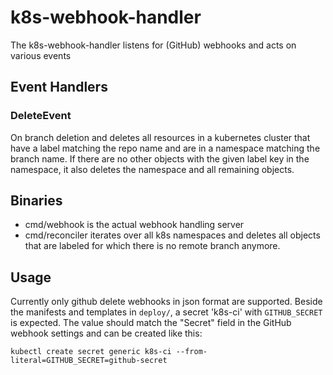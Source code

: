 # k8s-webhook-handler
The k8s-webhook-handler listens for (GitHub) webhooks and acts on various events

## Event Handlers
### DeleteEvent
On branch deletion and deletes all resources in a kubernetes cluster that have a
label matching the repo name and are in a namespace matching the branch name.
If there are no other objects with the given label key in the namespace, it also
deletes the namespace and all remaining objects.

## Binaries
- cmd/webhook is the actual webhook handling server
- cmd/reconciler iterates over all k8s namespaces and deletes all objects that
  are labeled for which there is no remote branch anymore.

## Usage
Currently only github delete webhooks in json format are supported.
Beside the manifests and templates in `deploy/`, a secret 'k8s-ci' with
`GITHUB_SECRET` is expected. The value should match the "Secret" field in the
GitHub webhook settings and can be created like this:

```
kubectl create secret generic k8s-ci --from-literal=GITHUB_SECRET=github-secret
```
